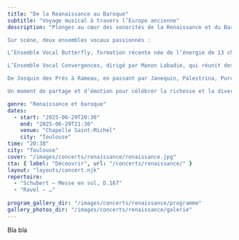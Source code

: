 ```yaml
---
title: "De la Reanaissance au Baroque"
subtitle: "Voyage musical à travers l’Europe ancienne"
description: "Plongez au cœur des sonorités de la Renaissance et du Baroque avec un programme qui vous fera voyager à travers l’Europe ancienne.

Sur scène, deux ensembles vocaux passionnés :

L’Ensemble Vocal Butterfly, formation récente née de l’énergie de 13 choristes réunis autour de leur chef Nathan Gardes,

L’Ensemble Vocal Convergences, dirigé par Manon Labadie, qui réunit des chanteurs de tous âges dans un projet à la fois formateur et artistique.

De Josquin des Prés à Rameau, en passant par Janequin, Palestrina, Purcell ou encore Carissimi, les deux chœurs vous proposent un répertoire varié où se mêlent motets, chansons polyphoniques, et œuvres emblématiques de la musique vocale ancienne.

Un moment de partage et d’émotion pour célébrer la richesse et la diversité du patrimoine musical européen."

genre: "Renaissance et baroque"
dates:
  - start: "2025-06-29T20:30"
    end: "2025-06-29T21:30"
    venue: "Chapelle Saint-Michel"
    city: "Toulouse" 
time: "20:30"
city: "Toulouse"
cover: "/images/concerts/renaissance/renaissance.jpg"
cta: { label: "Découvrir", url: "/concerts/renaissance/" }
layout: "layouts/concert.njk"    
repertoire:
  - "Schubert — Messe en sol, D.167"
  - "Ravel — …"
  
program_gallery_dir: "/images/concerts/renaissance/programme"
gallery_photos_dir: "/images/concerts/renaissance/galerie"
---
```

Bla bla